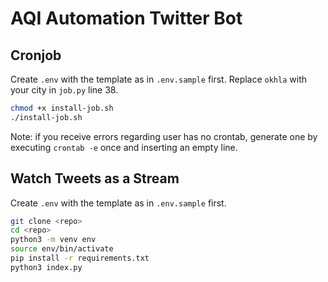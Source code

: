 # AQI Automation Twitter Bot

## Cronjob

Create `.env` with the template as in `.env.sample` first. Replace `okhla` with your city in `job.py` line 38.

```bash
chmod +x install-job.sh
./install-job.sh
```

Note: if you receive errors regarding user has no crontab, generate one by executing `crontab -e` once and inserting an empty line.

## Watch Tweets as a Stream

Create `.env` with the template as in `.env.sample` first.

```bash
git clone <repo>
cd <repo>
python3 -m venv env
source env/bin/activate
pip install -r requirements.txt
python3 index.py
```
